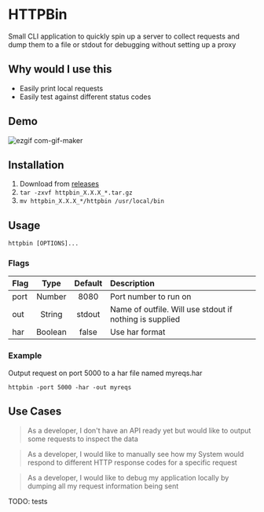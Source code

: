 # HTTPBin
Small CLI application to quickly spin up a server to collect requests and dump them to a file or stdout for debugging without setting up a proxy

## Why would I use this
 * Easily print local requests
 * Easily test against different status codes

## Demo
![ezgif com-gif-maker](https://user-images.githubusercontent.com/12684286/120925929-23e3a580-c71e-11eb-9f38-1e9d8e6253dc.gif)



## Installation

1. Download from [releases](https://github.com/bmpickford/httpbin/releases/latest)
1. `tar -zxvf httpbin_X.X.X_*.tar.gz`
1. `mv httpbin_X.X.X_*/httpbin /usr/local/bin`


## Usage

`httpbin [OPTIONS]...`

### Flags
| Flag | Type    | Default | Description |
| ---- |:-------:|:-------:|:-----|
| port | Number  | 8080    | Port number to run on |
| out  | String  | stdout  | Name of outfile. Will use stdout if nothing is supplied |
| har  | Boolean | false   | Use har format |


### Example
Output request on port 5000 to a har file named myreqs.har

`httpbin -port 5000 -har -out myreqs`


## Use Cases
 > As a developer, I don't have an API ready yet but would like to output some requests to inspect the data

 > As a developer, I would like to manually see how my System would respond to different HTTP response codes for a specific request

 > As a developer, I would like to debug my application locally by dumping all my request information being sent

TODO: tests
